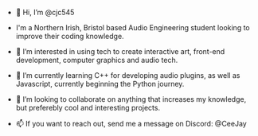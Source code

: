 - 👋 Hi, I’m @cjc545
- I'm a Northern Irish, Bristol based Audio Engineering student looking to improve their coding knowledge.

- 👀 I’m interested in using tech to create interactive art, front-end development, computer graphics and audio tech.

- 🌱 I’m currently learning C++ for developing audio plugins, as well as Javascript, currently beginning the Python journey.

- 💞️ I’m looking to collaborate on anything that increases my knowledge, but preferebly cool and interesting projects.

- 📫 If you want to reach out, send me a message on Discord: @CeeJay

<!---
cjc545/cjc545 is a ✨ special ✨ repository because its `README.md` (this file) appears on your GitHub profile.
You can click the Preview link to take a look at your changes.
--->
